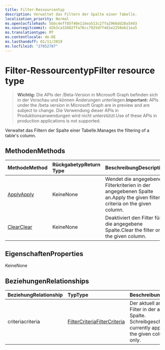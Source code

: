 ```yaml
---
title: Filter-Ressourcentyp
description: Verwaltet das Filtern der Spalte einer Tabelle.
localization_priority: Normal
ms.openlocfilehash: 5bbc4eff85f40e116ea513c27fa2966dd28a5493
ms.sourcegitcommit: d2b3ca32602ffa76cc7925d7f4d1e2258e611ea5
ms.translationtype: MT
ms.contentlocale: de-DE
ms.lasthandoff: 01/11/2019
ms.locfileid: "27852787"
---
```

# <a name="filter-resource-type"></a><span data-ttu-id="1f0bc-103">Filter-Ressourcentyp</span><span class="sxs-lookup"><span data-stu-id="1f0bc-103">Filter resource type</span></span>

> <span data-ttu-id="1f0bc-104">**Wichtig:** Die APIs der /Beta-Version in Microsoft Graph befinden sich in der Vorschau und können Änderungen unterliegen.</span><span class="sxs-lookup"><span data-stu-id="1f0bc-104">**Important:** APIs under the /beta version in Microsoft Graph are in preview and are subject to change.</span></span> <span data-ttu-id="1f0bc-105">Die Verwendung dieser APIs in Produktionsanwendungen wird nicht unterstützt.</span><span class="sxs-lookup"><span data-stu-id="1f0bc-105">Use of these APIs in production applications is not supported.</span></span>

<span data-ttu-id="1f0bc-106">Verwaltet das Filtern der Spalte einer Tabelle.</span><span class="sxs-lookup"><span data-stu-id="1f0bc-106">Manages the filtering of a table's column.</span></span>


## <a name="methods"></a><span data-ttu-id="1f0bc-107">Methoden</span><span class="sxs-lookup"><span data-stu-id="1f0bc-107">Methods</span></span>

| <span data-ttu-id="1f0bc-108">Methode</span><span class="sxs-lookup"><span data-stu-id="1f0bc-108">Method</span></span>           | <span data-ttu-id="1f0bc-109">Rückgabetyp</span><span class="sxs-lookup"><span data-stu-id="1f0bc-109">Return Type</span></span>    |<span data-ttu-id="1f0bc-110">Beschreibung</span><span class="sxs-lookup"><span data-stu-id="1f0bc-110">Description</span></span>|
|:---------------|:--------|:----------|
|[<span data-ttu-id="1f0bc-111">Apply</span><span class="sxs-lookup"><span data-stu-id="1f0bc-111">Apply</span></span>](../api/filter-apply.md)|<span data-ttu-id="1f0bc-112">Keine</span><span class="sxs-lookup"><span data-stu-id="1f0bc-112">None</span></span>|<span data-ttu-id="1f0bc-113">Wendet die angegebenen Filterkriterien in der angegebenen Spalte an.</span><span class="sxs-lookup"><span data-stu-id="1f0bc-113">Apply the given filter criteria on the given column.</span></span>|
|[<span data-ttu-id="1f0bc-114">Clear</span><span class="sxs-lookup"><span data-stu-id="1f0bc-114">Clear</span></span>](../api/filter-clear.md)|<span data-ttu-id="1f0bc-115">Keine</span><span class="sxs-lookup"><span data-stu-id="1f0bc-115">None</span></span>|<span data-ttu-id="1f0bc-116">Deaktiviert den Filter für die angegebene Spalte.</span><span class="sxs-lookup"><span data-stu-id="1f0bc-116">Clear the filter on the given column.</span></span>|

## <a name="properties"></a><span data-ttu-id="1f0bc-117">Eigenschaften</span><span class="sxs-lookup"><span data-stu-id="1f0bc-117">Properties</span></span>
<span data-ttu-id="1f0bc-118">Keine</span><span class="sxs-lookup"><span data-stu-id="1f0bc-118">None</span></span>

## <a name="relationships"></a><span data-ttu-id="1f0bc-119">Beziehungen</span><span class="sxs-lookup"><span data-stu-id="1f0bc-119">Relationships</span></span>
| <span data-ttu-id="1f0bc-120">Beziehung</span><span class="sxs-lookup"><span data-stu-id="1f0bc-120">Relationship</span></span> | <span data-ttu-id="1f0bc-121">Typ</span><span class="sxs-lookup"><span data-stu-id="1f0bc-121">Type</span></span>   |<span data-ttu-id="1f0bc-122">Beschreibung</span><span class="sxs-lookup"><span data-stu-id="1f0bc-122">Description</span></span>|
|:---------------|:--------|:----------|
|<span data-ttu-id="1f0bc-123">criteria</span><span class="sxs-lookup"><span data-stu-id="1f0bc-123">criteria</span></span>|[<span data-ttu-id="1f0bc-124">FilterCriteria</span><span class="sxs-lookup"><span data-stu-id="1f0bc-124">FilterCriteria</span></span>](filtercriteria.md)|<span data-ttu-id="1f0bc-p102">Der aktuell angewendete Filter in der angegebenen Spalte. Schreibgeschützt.</span><span class="sxs-lookup"><span data-stu-id="1f0bc-p102">The currently applied filter on the given column. Read-only.</span></span>|

<!-- uuid: 8fcb5dbc-d5aa-4681-8e31-b001d5168d79
2015-10-25 14:57:30 UTC -->
<!-- {
  "type": "#page.annotation",
  "description": "Filter resource",
  "keywords": "",
  "section": "documentation",
  "tocPath": ""
}-->
